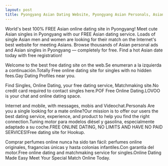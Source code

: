 ```yaml
---
layout: post
title: Pyongyang Asian Dating Website, Pyongyang Asian Personals, Asian Singles in Pyongyang | Free Online Dating
---
```


World's best 100% FREE Asian online dating site in Pyongyang! Meet cute Asian singles in Pyongyang with our FREE Asian dating service. Loads of single Asian men and women are looking for their match on the Internet's best website for meeting Asians. Browse thousands of Asian personal ads and Asian singles in Pyongyang — completely for free. Find a hot Asian date today with free registration!


Welcome to the best free dating site on the web.Se enumeran a la izquierda a continuación.Totally Free online dating site for singles with no hidden fees.Gay Dating Profiles near you.




Find Singles, Online Dating, your free dating service, Matchmaking site.No credit card required to contact singles here.POF Free Online Dating.LOVOO is your chat and online dating space.




Internet and mobile, with messages, mobis and Videochat.Personals Are you a single looking for a mate online?Our mission is to offer our users the best dating service, experience, and product to help you find the right connection.Tuning motor para modelos diésel y gasolina, especialmente adaptado a su coche.FREE ONLINE DATING, NO LIMITS AND HAVE NO PAID SERVICES!Free dating site for Hookup.




Comprar perfumes online nunca ha sido tan fácil: perfumes online originales, fragancias únicas y hasta colonias infantiles.Con garantía del motor.Free online dating and matchmaking service for singles.Online Dating Made Easy Meet Your Special Match Online Today.





